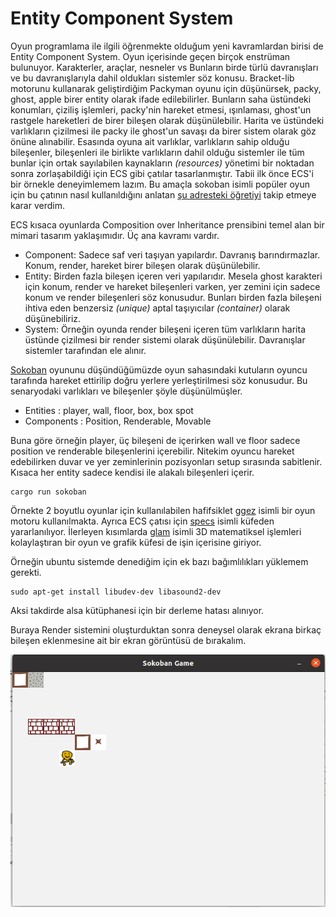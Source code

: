 # Entity Component System

Oyun programlama ile ilgili öğrenmekte olduğum yeni kavramlardan birisi de Entity Component System. Oyun içerisinde geçen birçok enstrüman bulunuyor. Karakterler, araçlar, nesneler vs Bunların birde türlü davranışları ve bu davranışlarıyla dahil oldukları sistemler söz konusu. Bracket-lib motorunu kullanarak geliştirdiğim Packyman oyunu için düşünürsek, packy, ghost, apple birer entity olarak ifade edilebilirler. Bunların saha üstündeki konumları, çiziliş işlemleri, packy'nin hareket etmesi, ışınlaması, ghost'un rastgele hareketleri de birer bileşen olarak düşünülebilir. Harita ve üstündeki varlıkların çizilmesi ile packy ile ghost'un savaşı da birer sistem olarak göz önüne alınabilir. Esasında oyuna ait varlıklar, varlıkların sahip olduğu bileşenler, bileşenleri ile birlikte varlıkların dahil olduğu sistemler ile tüm bunlar için ortak sayılabilen kaynakların *(resources)* yönetimi bir noktadan sonra zorlaşabildiği için ECS gibi çatılar tasarlanmıştır. Tabii ilk önce ECS'i bir örnekle deneyimlemem lazım. Bu amaçla sokoban isimli popüler oyun için bu çatının nasıl kullanıldığını anlatan [şu adresteki öğretiyi](https://sokoban.iolivia.me/c01-01-setup.html) takip etmeye karar verdim.

ECS kısaca oyunlarda Composition over Inheritance prensibini temel alan bir mimari tasarım yaklaşımıdır. Üç ana kavramı vardır.

- Component: Sadece saf veri taşıyan yapılardır. Davranış barındırmazlar. Konum, render, hareket birer bileşen olarak düşünülebilir.
- Entity: Birden fazla bileşen içeren veri yapılarıdır. Mesela ghost karakteri için konum, render ve hareket bileşenleri varken, yer zemini için sadece konum ve render bileşenleri söz konusudur. Bunları birden fazla bileşeni ihtiva eden benzersiz *(unique)* aptal taşıyıcılar *(container)* olarak düşünebiliriz.
- System: Örneğin oyunda render bileşeni içeren tüm varlıkların harita üstünde çizilmesi bir render sistemi olarak düşünülebilir. Davranışlar sistemler tarafından ele alınır.

[Sokoban](https://en.wikipedia.org/wiki/Sokoban) oyununu düşündüğümüzde oyun sahasındaki kutuların oyuncu tarafında hareket ettirilip doğru yerlere yerleştirilmesi söz konusudur. Bu senaryodaki varlıkları ve bileşenler şöyle düşünülmüşler.

- Entities : player, wall, floor, box, box spot
- Components : Position, Renderable, Movable

Buna göre örneğin player, üç bileşeni de içerirken wall ve floor sadece position ve renderable bileşenlerini içerebilir. Nitekim oyuncu hareket edebilirken duvar ve yer zeminlerinin pozisyonları setup sırasında sabitlenir. Kısaca her entity sadece kendisi ile alakalı bileşenleri içerir.

```shell
cargo run sokoban
```

Örnekte 2 boyutlu oyunlar için kullanılabilen hafifsiklet [ggez](https://ggez.rs/) isimli bir oyun motoru kullanılmakta. Ayrıca ECS çatısı için [specs](https://crates.io/crates/specs) isimli küfeden yararlanılıyor. İlerleyen kısımlarda [glam](https://crates.io/crates/glam) isimli 3D matematiksel işlemleri kolaylaştıran bir oyun ve grafik küfesi de işin içerisine giriyor.

Örneğin ubuntu sistemde denediğim için ek bazı bağımlılıkları yüklemem gerekti.

```shell
sudo apt-get install libudev-dev libasound2-dev
```

Aksi takdirde alsa kütüphanesi için bir derleme hatası alınıyor.

Buraya Render sistemini oluşturduktan sonra deneysel olarak ekrana birkaç bileşen eklenmesine ait bir ekran görüntüsü de bırakalım.

![../images/sokoban_1.png](../images/sokoban_1.png)
